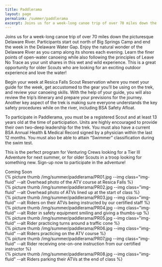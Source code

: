 ```yaml
---
title: Paddlerama
layout: page
permalink: /summer/paddlerama
excerpt: Joins us for a week-long canoe trip of over 70 miles down the picturesque Delaware River.
---
```


Joins us for a week-long canoe trip of over 70 miles down the picturesque Delaware River. Participants start out north of Big Springs Camp and end the week in the Delaware Water Gap. Enjoy the natural wonder of the Delaware River as you camp along its shores each evening. Learn the finer points of open-water canoeing while also following the principles of Leave No Trace as your unit shares in this wet and wild experience. This is a great opportunity for older Scouts who are looking for an exciting outdoor experience and love the water!

Begin your week at Resica Falls Scout Reservation where you meet your guide for the week, get accustomed to the gear you’ll be using on the trek, and review your canoeing skills. With the help of your guide, you will also review the trip’s itinerary and prepare your previsions for the journey. Another key aspect of the trek is making sure everyone understands the key safety procedures while on the river, including BSA Safety Afloat.

To participate in Paddlerama, you must be a registered Scout and at least 13 years old at the time of participation. Units are highly encouraged to provide their own two-deep leadership for the trek. You must also have a current BSA Annual Health & Medical Record signed by a physician within the last 12 months. You must also be able to attain “Swimmer” classification during the swim test.

This is the perfect program for Venturing Crews looking for a Tier III Adventure for next summer, or for older Scouts in a troop looking for something new. Sign-up now to participate in the adventure!

<div class="row justify-content-md-center text-center mb-4">
	<!-- <a class="col-md-4 btn btn-primary mb-4" href="https://scoutingevent.com/525-60010">Register Now</a> -->
  	<a class="col-md-4 btn btn-primary btn-disabled mb-4">Coming Soon</a>

</div>

<div class="row">
	<div class=" col-6 col-md-3">
		{% picture thumb /img/summer/paddlerama/PR01.jpg --img class="img-fluid" --alt Overhead photo of the ATV course at Resica Falls %}
	</div>
	<div class=" col-6 col-md-3">
		{% picture thumb /img/summer/paddlerama/PR02.jpg --img class="img-fluid" --alt Overhead photo of ATVs lined up at the start of class %}
	</div>
	<div class=" col-6 col-md-3">
		{% picture thumb /img/summer/paddlerama/PR03.jpg --img class="img-fluid" --alt Riders on their ATVs being instructed by our certified staff %}
	</div>
	<div class=" col-6 col-md-3">
		{% picture thumb /img/summer/paddlerama/PR04.jpg --img class="img-fluid" --alt Rider in safety equipment smiling and giving a thumbs-up %}
	</div>
</div>
<div class="row mt-4">
	<div class=" col-6 col-md-3">
		{% picture thumb /img/summer/paddlerama/PR05.jpg --img class="img-fluid" --alt Rider practicing turns around a traffic cone %}
	</div>
	<div class=" col-6 col-md-3">
		{% picture thumb /img/summer/paddlerama/PR06.jpg --img class="img-fluid" --alt Riders practicing on the ATV course %}
	</div>
	<div class=" col-6 col-md-3">
		{% picture thumb /img/summer/paddlerama/PR07.jpg --img class="img-fluid" --alt Rider receiving one-on-one instruction from our certified instructor %}
	</div>
	<div class=" col-6 col-md-3">
		{% picture thumb /img/summer/paddlerama/PR08.jpg --img class="img-fluid" --alt Riders parking their ATVs at the end of class %}
	</div>
</div>
